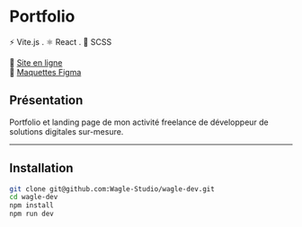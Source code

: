 # Portfolio

⚡ Vite.js . ⚛️ React . 🎨 SCSS

🔗 [Site en ligne](https://www.wolff-kevin.fr)  
🔗 [Maquettes Figma](https://www.figma.com/design/aqUeqZAGxxgaCPojm2ivmh/Dev---Wagle-Dev?t=R3A4ozKZh0laGHJd-1)

## Présentation

Portfolio et landing page de mon activité freelance de développeur de solutions digitales sur-mesure.  

---

## Installation

```sh
git clone git@github.com:Wagle-Studio/wagle-dev.git
cd wagle-dev
npm install
npm run dev
```
